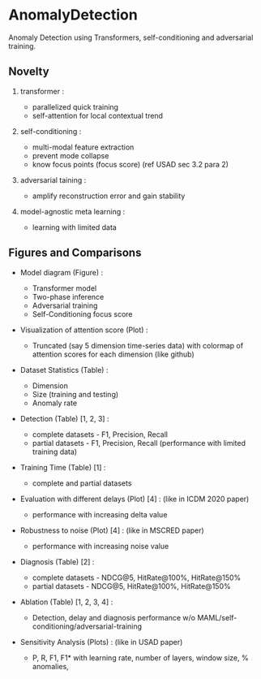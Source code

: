 # AnomalyDetection
Anomaly Detection using Transformers, self-conditioning and adversarial training.

## Novelty

1. transformer :
	- parallelized quick training
	- self-attention for local contextual trend

2. self-conditioning :
	- multi-modal feature extraction
	- prevent mode collapse
	- know focus points (focus score) (ref USAD sec 3.2 para 2)

3. adversarial taining :
	- amplify reconstruction error and gain stability

4. model-agnostic meta learning :
	- learning with limited data



## Figures and Comparisons


- Model diagram (Figure) :
	- Transformer model
	- Two-phase inference 
	- Adversarial training
	- Self-Conditioning focus score

- Visualization of attention score (Plot) :
	- Truncated (say 5 dimension time-series data) with colormap of attention scores for each dimension (like github)

- Dataset Statistics (Table) :
	- Dimension
	- Size (training and testing)
	- Anomaly rate

- Detection (Table) [1, 2, 3] :
	- complete datasets - F1, Precision, Recall
	- partial datasets  - F1, Precision, Recall (performance with limited training data)

- Training Time (Table) [1] :
	- complete and partial datasets 

- Evaluation with different delays (Plot) [4] : (like in ICDM 2020 paper)
	- performance with increasing delta value

- Robustness to noise (Plot) [4] : (like in MSCRED paper)
	- performance with increasing noise value

- Diagnosis (Table) [2] :
	- complete datasets - NDCG@5, HitRate@100%, HitRate@150%
	- partial datasets  - NDCG@5, HitRate@100%, HitRate@150%

- Ablation (Table) [1, 2, 3, 4] :
	- Detection, delay and diagnosis performance w/o MAML/self-conditioning/adversarial-training

- Sensitivity Analysis (Plots) : (like in USAD paper)
	- P, R, F1, F1* with learning rate, number of layers, window size, % anomalies, 